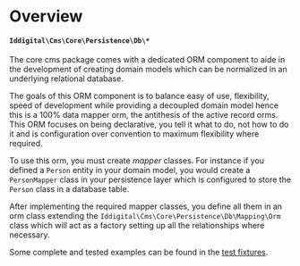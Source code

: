 Overview
========

#### `Iddigital\Cms\Core\Persistence\Db\*`

The core cms package comes with a dedicated ORM component to aide in the development of creating
domain models which can be normalized in an underlying relational database.

The goals of this ORM component is to balance easy of use, flexibility, speed of development while
providing a decoupled domain model hence this is a 100% data mapper orm, the antithesis of the
active record orms. This ORM focuses on being declarative, you tell it what to do, not how to do it
and is configuration over convention to maximum flexibility where required.

To use this orm, you must create *mapper* classes. For instance if you defined a `Person` entity
in your domain model, you would create a `PersonMapper` class in your persistence layer which is
configured to store the `Person` class in a database table.

After implementing the required mapper classes, you define all them in an orm class extending
the `Iddigital\Cms\Core\Persistence\Db\Mapping\Orm` class which will act as a factory setting
up all the relationships where necessary.

Some complete and tested examples can be found in the [test fixtures][orm-fixtures].

[orm-fixtures]: /Tests/Tests/Persistence/Db/Integration/Domains/Fixtures/